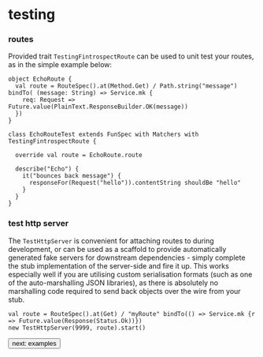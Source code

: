 # testing

### routes
Provided trait ```TestingFintrospectRoute``` can be used to unit test your routes, as in the simple example below: 
```
object EchoRoute {
  val route = RouteSpec().at(Method.Get) / Path.string("message") bindTo( (message: String) => Service.mk {
    req: Request => Future.value(PlainText.ResponseBuilder.OK(message))
  })
}

class EchoRouteTest extends FunSpec with Matchers with TestingFintrospectRoute {

  override val route = EchoRoute.route

  describe("Echo") {
    it("bounces back message") {
      responseFor(Request("hello")).contentString shouldBe "hello"
    }
  }
}
```

### test http server
The ```TestHttpServer``` is convenient for attaching routes to during development, or can be used as a scaffold to provide automatically 
generated fake servers for downstream dependencies - simply complete the stub implementation of the server-side and fire it up. This works 
especially well if you are utilising custom serialisation formats (such as one of the auto-marshalling JSON libraries), as there is 
absolutely no marshalling code required to send back objects over the wire from your stub.

```
val route = RouteSpec().at(Get) / "myRoute" bindTo(() => Service.mk {r => Future.value(Response(Status.Ok))})
new TestHttpServer(9999, route).start()
```

<a class="next" href="http://fintrospect.io/examples"><button type="button" class="btn btn-sm btn-default">next: examples</button></a>
